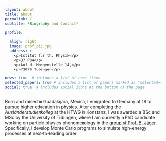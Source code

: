 ```yaml
---
layout: about
title: about
permalink: /
subtitle: *Biography and Contact*

profile:

  align: right
  image: prof_pic.jpg
  address: >
    <p>Istitut für th. Physik</p>
    <p>D7 P34</p>
    <p>Auf d. Morgenstelle 14,</p>
    <p>72076 Tübingen</p>

news: true  # includes a list of news items
selected_papers: true # includes a list of papers marked as "selected={true}"
social: true  # includes social icons at the bottom of the page
---
```


Born and raised in Guadalajara, Mexico, I emigrated to Germany at 18 to pursue higher education in physics. After completing the *Ausländerstudienkolleg* at the HTWG in Konstanz, I was awarded a BSc and MSc by the University of Tübingen, where I am currently a PhD candidate working on particle physics phenomenology in the [group of Prof. B. Jäger](https://uni-tuebingen.de/fakultaeten/mathematisch-naturwissenschaftliche-fakultaet/fachbereiche/physik/institute/institut-fuer-theoretische-physik/arbeitsgruppen/ag-jaeger/). Specifically, I develop Monte Carlo programs to simulate high-energy processes at next-to-leading order.

<!--
Write your biography here. Tell the world about yourself. Link to your favorite [subreddit](http://reddit.com). You can put a picture in, too. The code is already in, just name your picture `prof_pic.jpg` and put it in the `img/` folder.

Put your address / P.O. box / other info right below your picture. You can also disable any these elements by editing `profile` property of the YAML header of your `_pages/about.md`. Edit `_bibliography/papers.bib` and Jekyll will render your [publications page](/al-folio/publications/) automatically.

Link to your social media connections, too. This theme is set up to use [Font Awesome icons](http://fortawesome.github.io/Font-Awesome/) and [Academicons](https://jpswalsh.github.io/academicons/), like the ones below. Add your Facebook, Twitter, LinkedIn, Google Scholar, or just disable all of them.
-->
